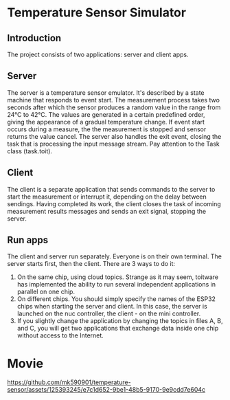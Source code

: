 # Temperature Sensor Simulator

## Introduction

The project consists of two applications: server and client apps.

## Server

The server is a temperature sensor emulator. It's described by a state machine that responds to event start. The measurement process takes two seconds after which the sensor produces a random value in the range from 24°C to 42°C. The values are generated in a certain predefined order, giving the appearance of a gradual temperature change. If event start occurs during a measure, the the measurement is stopped and sensor returns the value cancel. The server also handles the exit event, closing the task that is processing the input message stream. Pay attention to the Task class (task.toit).

## Client

The client is a separate application that sends commands to the server to start the measurement or interrupt it, depending on the delay between sendings. Having completed its work, the client closes the task of incoming measurement results messages and sends an exit signal, stopping the server.

## Run apps

The client and server run separately. Everyone is on their own terminal. The server starts first, then the client. There are 3 ways to do it:
1. On the same chip, using cloud topics. Strange as it may seem, toitware has implemented the ability to run several independent applications in parallel on one chip.
2. On different chips. You should simply specify the names of the ESP32 chips when starting the server and client. In this case, the server is launched on the nuc controller, the client - on the mini controller.
3. If you slightly change the application by changing the topics in files A, B, and C, you will get two applications that exchange data inside one chip without access to the Internet.

# Movie

https://github.com/mk590901/temperature-sensor/assets/125393245/e7c1d652-9be1-48b5-9170-9e9cdd7e604c


